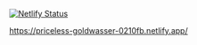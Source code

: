 [![Netlify Status](https://api.netlify.com/api/v1/badges/8e789b4a-1cbf-4a44-8b9b-f4c9a0561c9f/deploy-status)](https://app.netlify.com/sites/priceless-goldwasser-0210fb/deploys)

https://priceless-goldwasser-0210fb.netlify.app/
